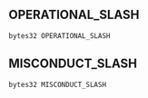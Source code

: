 ## OPERATIONAL_SLASH

```solidity
bytes32 OPERATIONAL_SLASH
```

## MISCONDUCT_SLASH

```solidity
bytes32 MISCONDUCT_SLASH
```